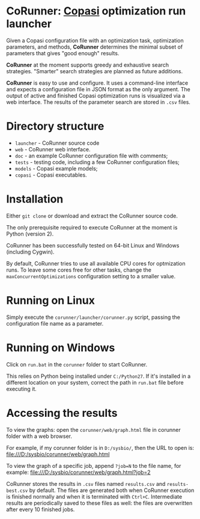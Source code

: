 # CoRunner: [Copasi](http://copasi.org) optimization run launcher ##

Given a Copasi configuration file
with an optimization task, optimization parameters, and methods,
**CoRunner** determines the minimal subset of parameters that gives "good enough" results.

**CoRunner** at the moment supports greedy and exhaustive search strategies.
"Smarter" search strategies are planned as future additions.

**CoRunner** is easy to use and configure. It uses a command-line interface and expects a configuration file in JSON format as the only argument. The output of active and finished Copasi optimization runs is visualized via a web interface. The results of the parameter search are stored in `.csv` files.


# Directory structure

* `launcher` - CoRunner source code
* `web` - CoRunner web interface.
* `doc` - an example CoRunner configuration file with comments;
* `tests` - testing code, including a few CoRunner configuration files;
* `models` - Copasi example models;
* `copasi` - Copasi executables.


# Installation

Either `git clone` or download and extract the CoRunner source code.

The only prerequisite required to execute CoRunner at the moment is Python (version 2).

CoRunner has been successfully tested on 64-bit Linux and Windows (including Cygwin).

By default, CoRunner tries to use all available CPU cores for optmization runs. To leave some cores free for other tasks, change the `maxConcurrentOptimizations` configuration setting to a smaller value.


# Running on Linux

Simply execute the `corunner/launcher/corunner.py` script, passing the configuration file name as a parameter.


# Running on Windows

Click on `run.bat` in the `corunner` folder to start CoRunner.

This relies on Python being installed under `C:/Python27`. If it's installed in a different location on your system, correct the path in `run.bat` file before executing it.


# Accessing the results

To view the graphs: open the `corunner/web/graph.html` file in corunner folder with a web browser.

For example, if my corunner folder is in `D:/sysbio/`, then the URL to open is: [file:///D:/sysbio/corunner/web/graph.html](file:///D:/sysbio/corunner/web/graph.html)

To view the graph of a specific job, append `?job=N` to the file name, for example: [file:///D:/sysbio/corunner/web/graph.html?job=2](file:///D:/sysbio/corunner/web/graph.html)

CoRunner stores the results in `.csv` files named `results.csv` and `results-best.csv` by default. The files are generated both when CoRunner execution is finished normally and when it is terminated with `Ctrl+C`. Intermediate results are periodically saved to these files as well: the files are overwritten after every 10 finished jobs.
